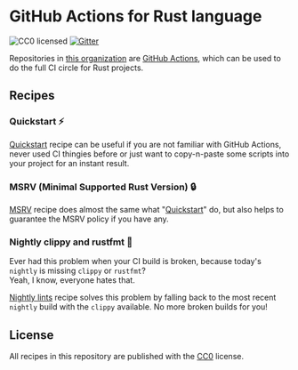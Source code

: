 # GitHub Actions for Rust language

![CC0 licensed](https://img.shields.io/github/license/actions-rs/meta)
[![Gitter](https://badges.gitter.im/actions-rs/community.svg)](https://gitter.im/actions-rs/community)

Repositories in [this organization](https://github.com/actions-rs) are [GitHub Actions](https://github.com/features/actions), which can be used to do the full CI circle for Rust projects.

## Recipes

### Quickstart ⚡

[Quickstart](./quickstart.md) recipe can be useful
if you are not familiar with GitHub Actions, never used CI thingies before
or just want to copy-n-paste some scripts into your project for an instant result.

### MSRV (Minimal Supported Rust Version) 🔒

[MSRV](./msrv.md) recipe does almost the same what "[Quickstart](#quickstart)" do,
but also helps to guarantee the MSRV policy if you have any.

### Nightly clippy and rustfmt 📎

Ever had this problem when your CI build is broken,
because today's `nightly` is missing `clippy` or `rustfmt`?\
Yeah, I know, everyone hates that.

[Nightly lints](./nightly-lints.md) recipe solves this problem
by falling back to the most recent `nightly` build with the `clippy` available.
No more broken builds for you!

## License

All recipes in this repository are published with the [CC0](./LICENSE) license.
